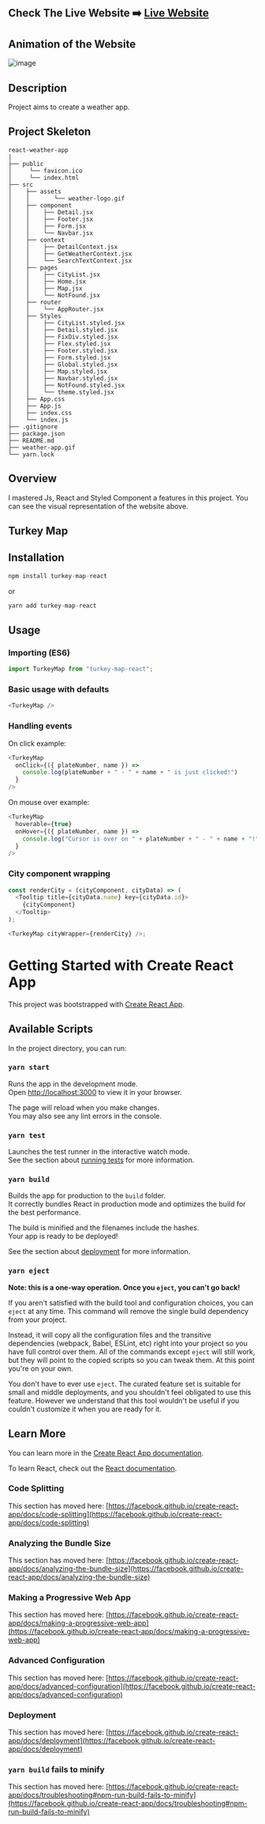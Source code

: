 ## Check The Live Website ➡️ [Live Website]()

## Animation of the Website

![image](./weather-app.gif)

## Description

Project aims to create a weather app.

## Project Skeleton

    react-weather-app
    |
    ├── public
    │     └── favicon.ico
    │     └── index.html
    ├── src
    │    ├── assets
    │    │       └── weather-logo.gif
    │    ├── component
    │    │    ├── Detail.jsx
    │    │    ├── Footer.jsx
    │    │    ├── Form.jsx
    │    │    └── Navbar.jsx
    │    ├── context
    │    │    ├── DetailContext.jsx
    │    │    ├── GetWeatherContext.jsx
    │    │    └── SearchTextContext.jsx
    │    ├── pages
    │    │    ├── CityList.jsx
    │    │    ├── Home.jsx
    │    │    ├── Map.jsx
    │    │    └── NotFound.jsx
    │    ├── router
    │    │    └── AppRouter.jsx
    │    ├── Styles
    │    │    ├── CityList.styled.jsx
    │    │    ├── Detail.styled.jsx
    │    │    ├── FixDiv.styled.jsx
    │    │    ├── Flex.styled.jsx
    │    │    ├── Footer.styled.jsx
    │    │    ├── Form.styled.jsx
    │    │    ├── Global.styled.jsx
    │    │    ├── Map.styled.jsx
    │    │    ├── Navbar.styled.jsx
    │    │    ├── NotFound.styled.jsx
    │    │    └── theme.styled.jsx
    │    ├── App.css
    │    ├── App.js
    │    ├── index.css
    │    └── index.js
    ├── .gitignore
    ├── package.json
    ├── README.md
    ├── weather-app.gif
    └── yarn.lock

## Overview

I mastered Js, React and Styled Component a features in this project. You can see the visual representation of the website above.

## Turkey Map

## Installation

```javascript
npm install turkey-map-react
```

or

```javascript
yarn add turkey-map-react
```

## Usage

### Importing (ES6)

```javascript
import TurkeyMap from "turkey-map-react";
```

### Basic usage with defaults

```javascript
<TurkeyMap />
```

### Handling events

On click example:

```javascript
<TurkeyMap
  onClick={({ plateNumber, name }) =>
    console.log(plateNumber + " - " + name + " is just clicked!")
  }
/>
```

On mouse over example:

```javascript
<TurkeyMap
  hoverable={true}
  onHover={({ plateNumber, name }) =>
    console.log("Cursor is over on " + plateNumber + " - " + name + "!")
  }
/>
```

### City component wrapping

```javascript
const renderCity = (cityComponent, cityData) => (
  <Tooltip title={cityData.name} key={cityData.id}>
    {cityComponent}
  </Tooltip>
);

<TurkeyMap cityWrapper={renderCity} />;
```

# Getting Started with Create React App

This project was bootstrapped with [Create React App](https://github.com/facebook/create-react-app).

## Available Scripts

In the project directory, you can run:

### `yarn start`

Runs the app in the development mode.\
Open [http://localhost:3000](http://localhost:3000) to view it in your browser.

The page will reload when you make changes.\
You may also see any lint errors in the console.

### `yarn test`

Launches the test runner in the interactive watch mode.\
See the section about [running tests](https://facebook.github.io/create-react-app/docs/running-tests) for more information.

### `yarn build`

Builds the app for production to the `build` folder.\
It correctly bundles React in production mode and optimizes the build for the best performance.

The build is minified and the filenames include the hashes.\
Your app is ready to be deployed!

See the section about [deployment](https://facebook.github.io/create-react-app/docs/deployment) for more information.

### `yarn eject`

**Note: this is a one-way operation. Once you `eject`, you can't go back!**

If you aren't satisfied with the build tool and configuration choices, you can `eject` at any time. This command will remove the single build dependency from your project.

Instead, it will copy all the configuration files and the transitive dependencies (webpack, Babel, ESLint, etc) right into your project so you have full control over them. All of the commands except `eject` will still work, but they will point to the copied scripts so you can tweak them. At this point you're on your own.

You don't have to ever use `eject`. The curated feature set is suitable for small and middle deployments, and you shouldn't feel obligated to use this feature. However we understand that this tool wouldn't be useful if you couldn't customize it when you are ready for it.

## Learn More

You can learn more in the [Create React App documentation](https://facebook.github.io/create-react-app/docs/getting-started).

To learn React, check out the [React documentation](https://reactjs.org/).

### Code Splitting

This section has moved here: [https://facebook.github.io/create-react-app/docs/code-splitting](https://facebook.github.io/create-react-app/docs/code-splitting)

### Analyzing the Bundle Size

This section has moved here: [https://facebook.github.io/create-react-app/docs/analyzing-the-bundle-size](https://facebook.github.io/create-react-app/docs/analyzing-the-bundle-size)

### Making a Progressive Web App

This section has moved here: [https://facebook.github.io/create-react-app/docs/making-a-progressive-web-app](https://facebook.github.io/create-react-app/docs/making-a-progressive-web-app)

### Advanced Configuration

This section has moved here: [https://facebook.github.io/create-react-app/docs/advanced-configuration](https://facebook.github.io/create-react-app/docs/advanced-configuration)

### Deployment

This section has moved here: [https://facebook.github.io/create-react-app/docs/deployment](https://facebook.github.io/create-react-app/docs/deployment)

### `yarn build` fails to minify

This section has moved here: [https://facebook.github.io/create-react-app/docs/troubleshooting#npm-run-build-fails-to-minify](https://facebook.github.io/create-react-app/docs/troubleshooting#npm-run-build-fails-to-minify)
